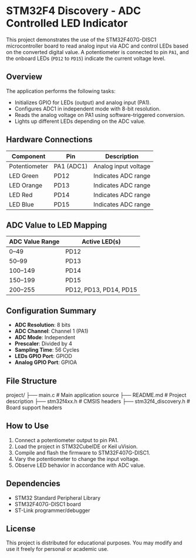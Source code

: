 # STM32F4 Discovery - ADC Controlled LED Indicator

This project demonstrates the use of the STM32F407G-DISC1 microcontroller board to read analog input via ADC and control LEDs based on the converted digital value. A potentiometer is connected to pin `PA1`, and the onboard LEDs (`PD12` to `PD15`) indicate the current voltage level.

## Overview

The application performs the following tasks:
- Initializes GPIO for LEDs (output) and analog input (PA1).
- Configures ADC1 in independent mode with 8-bit resolution.
- Reads the analog voltage on PA1 using software-triggered conversion.
- Lights up different LEDs depending on the ADC value.

## Hardware Connections

| Component       | Pin         | Description             |
|----------------|-------------|-------------------------|
| Potentiometer   | PA1 (ADC1)  | Analog input voltage    |
| LED Green       | PD12        | Indicates ADC range     |
| LED Orange      | PD13        | Indicates ADC range     |
| LED Red         | PD14        | Indicates ADC range     |
| LED Blue        | PD15        | Indicates ADC range     |

## ADC Value to LED Mapping

| ADC Value Range | Active LED(s)      |
|-----------------|--------------------|
| 0–49            | PD12               |
| 50–99           | PD13               |
| 100–149         | PD14               |
| 150–199         | PD15               |
| 200–255         | PD12, PD13, PD14, PD15 |

## Configuration Summary

- **ADC Resolution**: 8 bits
- **ADC Channel**: Channel 1 (PA1)
- **ADC Mode**: Independent
- **Prescaler**: Divided by 4
- **Sampling Time**: 56 Cycles
- **LEDs GPIO Port**: GPIOD
- **Analog GPIO Port**: GPIOA

## File Structure
project/
├── main.c # Main application source
├── README.md # Project description
├── stm32f4xx.h # CMSIS headers
├── stm32f4_discovery.h # Board support headers


## How to Use

1. Connect a potentiometer output to pin PA1.
2. Load the project in STM32CubeIDE or Keil uVision.
3. Compile and flash the firmware to STM32F407G-DISC1.
4. Vary the potentiometer to change the input voltage.
5. Observe LED behavior in accordance with ADC value.

## Dependencies

- STM32 Standard Peripheral Library
- STM32F407G-DISC1 board
- ST-Link programmer/debugger

## License

This project is distributed for educational purposes. You may modify and use it freely for personal or academic use.



